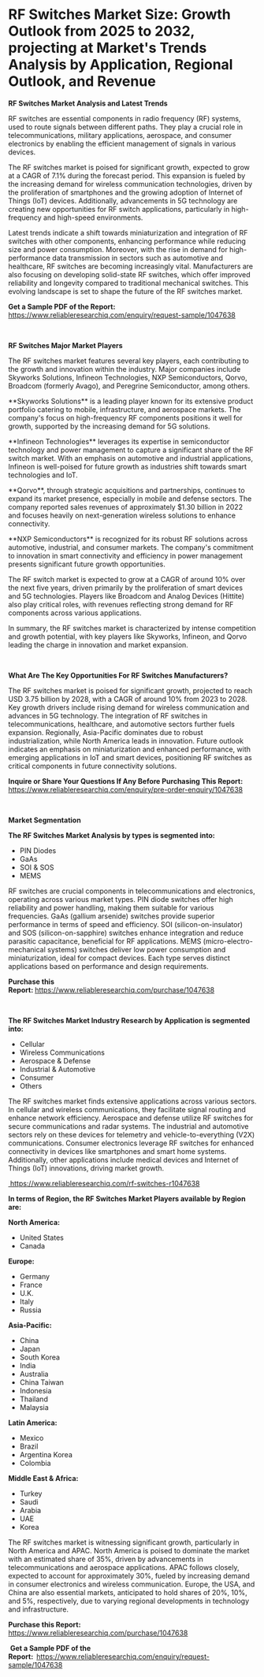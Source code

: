 <p><h1>RF Switches Market Size: Growth Outlook from 2025 to 2032, projecting at Market's Trends Analysis by Application, Regional Outlook, and Revenue</h1></p><p><strong>RF Switches Market Analysis and Latest Trends</strong></p>
<p><p>RF switches are essential components in radio frequency (RF) systems, used to route signals between different paths. They play a crucial role in telecommunications, military applications, aerospace, and consumer electronics by enabling the efficient management of signals in various devices.</p><p>The RF switches market is poised for significant growth, expected to grow at a CAGR of 7.1% during the forecast period. This expansion is fueled by the increasing demand for wireless communication technologies, driven by the proliferation of smartphones and the growing adoption of Internet of Things (IoT) devices. Additionally, advancements in 5G technology are creating new opportunities for RF switch applications, particularly in high-frequency and high-speed environments.</p><p>Latest trends indicate a shift towards miniaturization and integration of RF switches with other components, enhancing performance while reducing size and power consumption. Moreover, with the rise in demand for high-performance data transmission in sectors such as automotive and healthcare, RF switches are becoming increasingly vital. Manufacturers are also focusing on developing solid-state RF switches, which offer improved reliability and longevity compared to traditional mechanical switches. This evolving landscape is set to shape the future of the RF switches market.</p></p>
<p><strong>Get a Sample PDF of the Report:&nbsp;</strong> <a href="https://www.reliableresearchiq.com/enquiry/request-sample/1047638?utm_campaign=2458&utm_medium=2&utm_source=Github&utm_content=ia&utm_term=15042025&utm_id=rf-switches">https://www.reliableresearchiq.com/enquiry/request-sample/1047638</a></p>
<p>&nbsp;</p>
<p><strong>RF Switches Major Market Players</strong></p>
<p><p>The RF switches market features several key players, each contributing to the growth and innovation within the industry. Major companies include Skyworks Solutions, Infineon Technologies, NXP Semiconductors, Qorvo, Broadcom (formerly Avago), and Peregrine Semiconductor, among others.</p><p>**Skyworks Solutions** is a leading player known for its extensive product portfolio catering to mobile, infrastructure, and aerospace markets. The company's focus on high-frequency RF components positions it well for growth, supported by the increasing demand for 5G solutions. </p><p>**Infineon Technologies** leverages its expertise in semiconductor technology and power management to capture a significant share of the RF switch market. With an emphasis on automotive and industrial applications, Infineon is well-poised for future growth as industries shift towards smart technologies and IoT.</p><p>**Qorvo**, through strategic acquisitions and partnerships, continues to expand its market presence, especially in mobile and defense sectors. The company reported sales revenues of approximately $1.30 billion in 2022 and focuses heavily on next-generation wireless solutions to enhance connectivity.</p><p>**NXP Semiconductors** is recognized for its robust RF solutions across automotive, industrial, and consumer markets. The company's commitment to innovation in smart connectivity and efficiency in power management presents significant future growth opportunities.</p><p>The RF switch market is expected to grow at a CAGR of around 10% over the next five years, driven primarily by the proliferation of smart devices and 5G technologies. Players like Broadcom and Analog Devices (Hittite) also play critical roles, with revenues reflecting strong demand for RF components across various applications.</p><p>In summary, the RF switches market is characterized by intense competition and growth potential, with key players like Skyworks, Infineon, and Qorvo leading the charge in innovation and market expansion.</p></p>
<p>&nbsp;</p>
<p><strong>What Are The Key Opportunities For RF Switches Manufacturers?</strong></p>
<p><p>The RF switches market is poised for significant growth, projected to reach USD 3.75 billion by 2028, with a CAGR of around 10% from 2023 to 2028. Key growth drivers include rising demand for wireless communication and advances in 5G technology. The integration of RF switches in telecommunications, healthcare, and automotive sectors further fuels expansion. Regionally, Asia-Pacific dominates due to robust industrialization, while North America leads in innovation. Future outlook indicates an emphasis on miniaturization and enhanced performance, with emerging applications in IoT and smart devices, positioning RF switches as critical components in future connectivity solutions.</p></p>
<p><strong>Inquire or Share Your Questions If Any Before Purchasing This Report:</strong> <a href="https://www.reliableresearchiq.com/enquiry/pre-order-enquiry/1047638?utm_campaign=2458&utm_medium=2&utm_source=Github&utm_content=ia&utm_term=15042025&utm_id=rf-switches">https://www.reliableresearchiq.com/enquiry/pre-order-enquiry/1047638</a></p>
<p>&nbsp;</p>
<p><strong>Market Segmentation</strong></p>
<p><strong>The RF Switches Market Analysis by types is segmented into:</strong></p>
<p><ul><li>PIN Diodes</li><li>GaAs</li><li>SOI & SOS</li><li>MEMS</li></ul></p>
<p><p>RF switches are crucial components in telecommunications and electronics, operating across various market types. PIN diode switches offer high reliability and power handling, making them suitable for various frequencies. GaAs (gallium arsenide) switches provide superior performance in terms of speed and efficiency. SOI (silicon-on-insulator) and SOS (silicon-on-sapphire) switches enhance integration and reduce parasitic capacitance, beneficial for RF applications. MEMS (micro-electro-mechanical systems) switches deliver low power consumption and miniaturization, ideal for compact devices. Each type serves distinct applications based on performance and design requirements.</p></p>
<p><strong>Purchase this Report:&nbsp;</strong><a href="https://www.reliableresearchiq.com/purchase/1047638?utm_campaign=2458&utm_medium=2&utm_source=Github&utm_content=ia&utm_term=15042025&utm_id=rf-switches">https://www.reliableresearchiq.com/purchase/1047638</a></p>
<p>&nbsp;</p>
<p><strong>The RF Switches Market Industry Research by Application is segmented into:</strong></p>
<p><ul><li>Cellular</li><li>Wireless Communications</li><li>Aerospace & Defense</li><li>Industrial & Automotive</li><li>Consumer</li><li>Others</li></ul></p>
<p><p>The RF switches market finds extensive applications across various sectors. In cellular and wireless communications, they facilitate signal routing and enhance network efficiency. Aerospace and defense utilize RF switches for secure communications and radar systems. The industrial and automotive sectors rely on these devices for telemetry and vehicle-to-everything (V2X) communications. Consumer electronics leverage RF switches for enhanced connectivity in devices like smartphones and smart home systems. Additionally, other applications include medical devices and Internet of Things (IoT) innovations, driving market growth.</p></p>
<p><a href="https://www.reliableresearchiq.com/rf-switches-r1047638?utm_campaign=2458&utm_medium=2&utm_source=Github&utm_content=ia&utm_term=15042025&utm_id=rf-switches">&nbsp;https://www.reliableresearchiq.com/rf-switches-r1047638</a></p>
<p><strong>In terms of Region, the RF Switches Market Players available by Region are:</strong></p>
<p>
    <p> <strong> North America: </strong>
        <ul>
            <li>United States</li>
            <li>Canada</li>
        </ul>
        </p> 
    <p> <strong> Europe: </strong>
        <ul>
            <li>Germany</li>
            <li>France</li>
            <li>U.K.</li>
            <li>Italy</li>
            <li>Russia</li>
        </ul>
        </p> 
    <p> <strong> Asia-Pacific: </strong>
        <ul>
            <li>China</li>
            <li>Japan</li>
            <li>South Korea</li>
            <li>India</li>
            <li>Australia</li>
            <li>China Taiwan</li>
            <li>Indonesia</li>
            <li>Thailand</li>
            <li>Malaysia</li>
        </ul>
        </p> 
    <p> <strong> Latin America: </strong>
        <ul>
            <li>Mexico</li>
            <li>Brazil</li>
            <li>Argentina Korea</li>
            <li>Colombia</li>
        </ul>
        </p> 
    <p> <strong> Middle East & Africa: </strong>
        <ul>
            <li>Turkey</li>
            <li>Saudi</li>
            <li>Arabia</li>
            <li>UAE</li>
            <li>Korea</li>
        </ul>
    </p>
    </p>
<p><p>The RF switches market is witnessing significant growth, particularly in North America and APAC. North America is poised to dominate the market with an estimated share of 35%, driven by advancements in telecommunications and aerospace applications. APAC follows closely, expected to account for approximately 30%, fueled by increasing demand in consumer electronics and wireless communication. Europe, the USA, and China are also essential markets, anticipated to hold shares of 20%, 10%, and 5%, respectively, due to varying regional developments in technology and infrastructure.</p></p>
<p><strong>Purchase this Report: </strong><a href="https://www.reliableresearchiq.com/purchase/1047638?utm_campaign=2458&utm_medium=2&utm_source=Github&utm_content=ia&utm_term=15042025&utm_id=rf-switches">https://www.reliableresearchiq.com/purchase/1047638</a></p>
<p>&nbsp;<strong>Get a Sample PDF of the Report:&nbsp;&nbsp;</strong><a href="https://www.reliableresearchiq.com/enquiry/request-sample/1047638?utm_campaign=2458&utm_medium=2&utm_source=Github&utm_content=ia&utm_term=15042025&utm_id=rf-switches">https://www.reliableresearchiq.com/enquiry/request-sample/1047638</a></p>
<p><strong></strong></p>
<p><p></p><p></p><p></p></p>